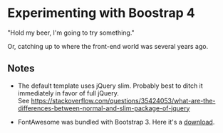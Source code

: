 # Experimenting with Boostrap 4

"Hold my beer, I'm going to try something."

Or, catching up to where the front-end world was several years ago.

## Notes

* The default template uses jQuery slim. Probably best to ditch it immediately in favor of full jQuery.  
  See https://stackoverflow.com/questions/35424053/what-are-the-differences-between-normal-and-slim-package-of-jquery

* FontAwesome was bundled with Bootstrap 3. Here it's a [download](http://fontawesome.io/).


